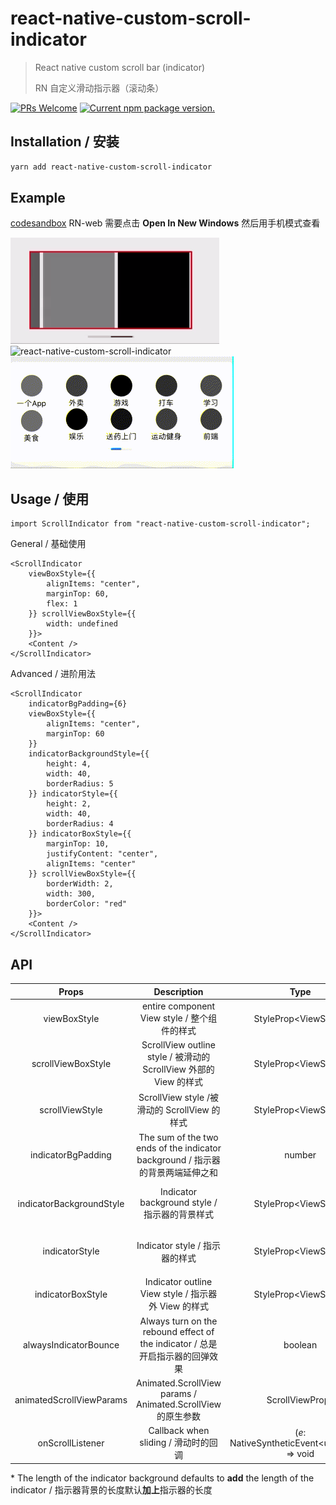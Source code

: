 # react-native-custom-scroll-indicator

>React native custom scroll bar (indicator)
>
>RN 自定义滑动指示器（滚动条）

[![PRs Welcome](https://img.shields.io/badge/PRs-welcome-brightgreen.svg)](https://github.com/JevonsCode/react-native-custom-scroll-indicator/pulls) <a href="https://www.npmjs.com/package/react-native-custom-scroll-indicator">
    <img src="https://badge.fury.io/js/react-native-custom-scroll-indicator.svg" alt="Current npm package version." />
  </a>


## Installation / 安装

```bash
yarn add react-native-custom-scroll-indicator
```

## Example

[codesandbox](https://codesandbox.io/s/naughty-cohen-je7lf?file=/src/App.js) RN-web 需要点击 **Open In New Windows** 然后用手机模式查看

<img src="./docs/styles.gif" alt="react-native-custom-scroll-indicator" />
<br />
<img src="./docs/sp.gif" alt="react-native-custom-scroll-indicator" />
<br />
<img src="./docs/cp.gif" alt="react-native-custom-scroll-indicator" />


## Usage / 使用

```tsx
import ScrollIndicator from "react-native-custom-scroll-indicator";
```

General / 基础使用

```tsx
<ScrollIndicator
    viewBoxStyle={{
        alignItems: "center",
        marginTop: 60,
        flex: 1
    }} scrollViewBoxStyle={{
        width: undefined
    }}>
    <Content />
</ScrollIndicator>
```

Advanced / 进阶用法

```tsx
<ScrollIndicator
    indicatorBgPadding={6}
    viewBoxStyle={{
        alignItems: "center",
        marginTop: 60
    }}
    indicatorBackgroundStyle={{
        height: 4,
        width: 40,
        borderRadius: 5
    }} indicatorStyle={{
        height: 2,
        width: 40,
        borderRadius: 4
    }} indicatorBoxStyle={{
        marginTop: 10,
        justifyContent: "center",
        alignItems: "center"
    }} scrollViewBoxStyle={{
        borderWidth: 2,
        width: 300,
        borderColor: "red"
    }}>
    <Content />
</ScrollIndicator>
```

## API

|          Props           | Description | Type | Default |
| :----------------------: | :---------: | :--------------------: | :-----: |
|       viewBoxStyle       | entire component View style / 整个组件的样式 | StyleProp\<ViewStyle\> |         |
|    scrollViewBoxStyle    | ScrollView outline style / 被滑动的 ScrollView 外部的 View 的样式 | StyleProp\<ViewStyle\> |  |
|     scrollViewStyle      | ScrollView style /被滑动的 ScrollView 的样式 | StyleProp\<ViewStyle\> |         |
|    indicatorBgPadding    | The sum of the two ends of the indicator background / 指示器的背景两端延伸之和 | number | 0 |
| indicatorBackgroundStyle | Indicator background style / 指示器的背景样式 | StyleProp\<ViewStyle\> | width：140; height: 8; * |
|      indicatorStyle      | Indicator style / 指示器的样式 | StyleProp\<ViewStyle\> | width：20; height: 4; |
|    indicatorBoxStyle     | Indicator outline View style / 指示器外 View 的样式 | StyleProp\<ViewStyle\> | * |
|  alwaysIndicatorBounce   | Always turn on the rebound effect of the indicator / 总是开启指示器的回弹效果 | boolean | false |
| animatedScrollViewParams | Animated.ScrollView params / Animated.ScrollView 的原生参数 | ScrollViewProps |         |
| onScrollListener | Callback when sliding / 滑动时的回调 | (*e*: NativeSyntheticEvent\<unknown\>) =\> void |         |

\* The length of the indicator background defaults to **add** the length of the indicator / 指示器背景的长度默认**加上**指示器的长度

